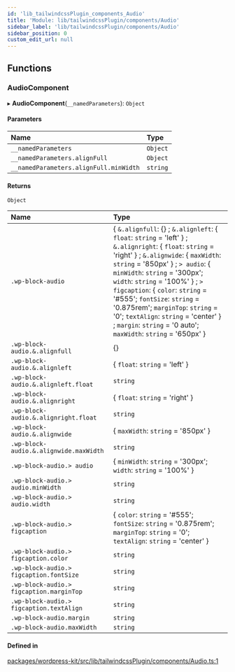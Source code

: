 ```yaml
---
id: 'lib_tailwindcssPlugin_components_Audio'
title: 'Module: lib/tailwindcssPlugin/components/Audio'
sidebar_label: 'lib/tailwindcssPlugin/components/Audio'
sidebar_position: 0
custom_edit_url: null
---
```


## Functions

### AudioComponent

▸ **AudioComponent**(`__namedParameters`): `Object`

#### Parameters

| Name                                   | Type     |
| :------------------------------------- | :------- |
| `__namedParameters`                    | `Object` |
| `__namedParameters.alignFull`          | `Object` |
| `__namedParameters.alignFull.minWidth` | `string` |

#### Returns

`Object`

| Name                                     | Type                                                                                                                                                                                                                                                                                                                                                                                                                                                                       |
| :--------------------------------------- | :------------------------------------------------------------------------------------------------------------------------------------------------------------------------------------------------------------------------------------------------------------------------------------------------------------------------------------------------------------------------------------------------------------------------------------------------------------------------- |
| `.wp-block-audio`                        | { `&.alignfull`: {} ; `&.alignleft`: { `float`: `string` = 'left' } ; `&.alignright`: { `float`: `string` = 'right' } ; `&.alignwide`: { `maxWidth`: `string` = '850px' } ; `> audio`: { `minWidth`: `string` = '300px'; `width`: `string` = '100%' } ; `> figcaption`: { `color`: `string` = '#555'; `fontSize`: `string` = '0.875rem'; `marginTop`: `string` = '0'; `textAlign`: `string` = 'center' } ; `margin`: `string` = '0 auto'; `maxWidth`: `string` = '650px' } |
| `.wp-block-audio.&.alignfull`            | {}                                                                                                                                                                                                                                                                                                                                                                                                                                                                         |
| `.wp-block-audio.&.alignleft`            | { `float`: `string` = 'left' }                                                                                                                                                                                                                                                                                                                                                                                                                                             |
| `.wp-block-audio.&.alignleft.float`      | `string`                                                                                                                                                                                                                                                                                                                                                                                                                                                                   |
| `.wp-block-audio.&.alignright`           | { `float`: `string` = 'right' }                                                                                                                                                                                                                                                                                                                                                                                                                                            |
| `.wp-block-audio.&.alignright.float`     | `string`                                                                                                                                                                                                                                                                                                                                                                                                                                                                   |
| `.wp-block-audio.&.alignwide`            | { `maxWidth`: `string` = '850px' }                                                                                                                                                                                                                                                                                                                                                                                                                                         |
| `.wp-block-audio.&.alignwide.maxWidth`   | `string`                                                                                                                                                                                                                                                                                                                                                                                                                                                                   |
| `.wp-block-audio.> audio`                | { `minWidth`: `string` = '300px'; `width`: `string` = '100%' }                                                                                                                                                                                                                                                                                                                                                                                                             |
| `.wp-block-audio.> audio.minWidth`       | `string`                                                                                                                                                                                                                                                                                                                                                                                                                                                                   |
| `.wp-block-audio.> audio.width`          | `string`                                                                                                                                                                                                                                                                                                                                                                                                                                                                   |
| `.wp-block-audio.> figcaption`           | { `color`: `string` = '#555'; `fontSize`: `string` = '0.875rem'; `marginTop`: `string` = '0'; `textAlign`: `string` = 'center' }                                                                                                                                                                                                                                                                                                                                           |
| `.wp-block-audio.> figcaption.color`     | `string`                                                                                                                                                                                                                                                                                                                                                                                                                                                                   |
| `.wp-block-audio.> figcaption.fontSize`  | `string`                                                                                                                                                                                                                                                                                                                                                                                                                                                                   |
| `.wp-block-audio.> figcaption.marginTop` | `string`                                                                                                                                                                                                                                                                                                                                                                                                                                                                   |
| `.wp-block-audio.> figcaption.textAlign` | `string`                                                                                                                                                                                                                                                                                                                                                                                                                                                                   |
| `.wp-block-audio.margin`                 | `string`                                                                                                                                                                                                                                                                                                                                                                                                                                                                   |
| `.wp-block-audio.maxWidth`               | `string`                                                                                                                                                                                                                                                                                                                                                                                                                                                                   |

#### Defined in

[packages/wordpress-kit/src/lib/tailwindcssPlugin/components/Audio.ts:1](https://github.com/CobyPear/decoupled-kit-js/blob/1d4dd35e/packages/wordpress-kit/src/lib/tailwindcssPlugin/components/Audio.ts#L1)
